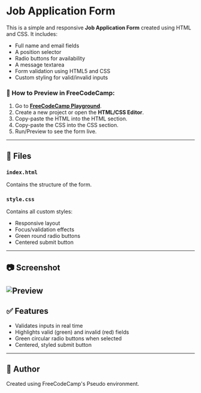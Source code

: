 # Job Application Form

This is a simple and responsive **Job Application Form** created using HTML and CSS. It includes:

- Full name and email fields
- A position selector
- Radio buttons for availability
- A message textarea
- Form validation using HTML5 and CSS
- Custom styling for valid/invalid inputs

### 🔗 How to Preview in FreeCodeCamp:

1. Go to **[FreeCodeCamp Playground](https://www.freecodecamp.org/learn/)**.
2. Create a new project or open the **HTML/CSS Editor**.
3. Copy-paste the HTML into the HTML section.
4. Copy-paste the CSS into the CSS section.
5. Run/Preview to see the form live.

---

## 📂 Files

### `index.html`
Contains the structure of the form.

### `style.css`
Contains all custom styles:
- Responsive layout
- Focus/validation effects
- Green round radio buttons
- Centered submit button

---

## 📷 Screenshot
![Preview](https://i.postimg.cc/vZ6qH9xg/Screenshot-2025-05-28-18-28-37-039.jpg)
---

## ✅ Features

- Validates inputs in real time
- Highlights valid (green) and invalid (red) fields
- Green circular radio buttons when selected
- Centered, styled submit button

---

## 🚀 Author

Created using FreeCodeCamp's Pseudo environment.
